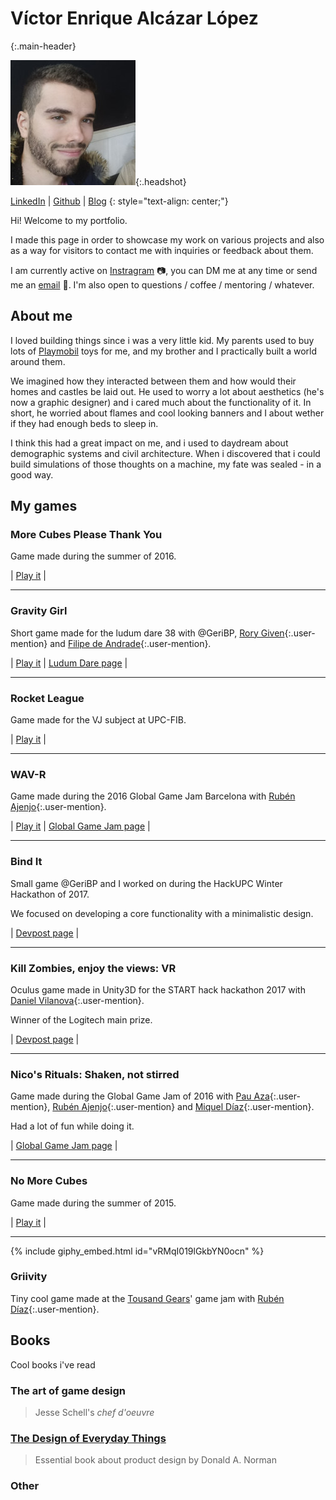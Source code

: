 # Víctor Enrique Alcázar López
{:.main-header}

![Photo of me](headshot.jpeg "My face"){:.headshot}

[LinkedIn](https://www.linkedin.com/in/victorenrique/) \| [Github](https://github.com/vikepic) \| [Blog](https://medium.com/@vikepic)
{: style="text-align: center;"}

Hi! Welcome to my portfolio.

I made this page in order to showcase my work on various projects and also as a way for visitors to contact me with inquiries or feedback about them.

I am currently active on [Instragram](https://www.instagram.com/vike_pic/) :camera:, you can DM me at any time or send me an [email](mailto:valcazar96@gmail.com) :love_letter:. I'm also open to questions / coffee / mentoring / whatever.

## About me

I loved building things since i was a very little kid. My parents used to buy lots of [Playmobil](https://en.wikipedia.org/wiki/Playmobil) toys for me, and my brother and I practically built a world around them.

We imagined how they interacted between them and how would their homes and castles be laid out. He used to worry a lot about aesthetics (he's now a graphic designer) and i cared much about the functionality of it. In short, he worried about flames and cool looking banners and I about wether if they had enough beds to sleep in.

I think this had a great impact on me, and i used to daydream about demographic systems and civil architecture. When i discovered that i could build simulations of those thoughts on a machine, my fate was sealed - in a good way.

## My games

### More Cubes Please Thank You

Game made during the summer of 2016.

| [Play it](https://www.kongregate.com/games/wextia/more-cubes-please-thank-you) |

---

### Gravity Girl

Short game made for the ludum dare 38 with @GeriBP, [Rory Given](https://soundcloud.com/rorygiven/){:.user-mention} and [Filipe de Andrade](https://ldjam.com/users/andrade){:.user-mention}.

| [Play it](https://vikepic.github.io/gravity-girl) | [Ludum Dare page](https://ldjam.com/events/ludum-dare/38/galactic-girl-and-the-puzzle-planets) |

---

### Rocket League

Game made for the VJ subject at UPC-FIB.

| [Play it](https://vikepic.github.io/rocket-league) |

---

### WAV-R

Game made during the 2016 Global Game Jam Barcelona with [Rubén Ajenjo](https://www.linkedin.com/in/rub%C3%A9n-ajenjo-rodriguez-341459109/){:.user-mention}.

| [Play it](https://vikepic.github.io/wavez) | [Global Game Jam page](https://globalgamejam.org/2017/games/wav-r) |

---

### Bind It

Small game @GeriBP and I worked on during the HackUPC Winter Hackathon of 2017.

We focused on developing a core functionality with a minimalistic design.

| [Devpost page](https://devpost.com/software/bind-it) |

---

### Kill Zombies, enjoy the views: VR

Oculus game made in Unity3D for the START hack hackathon 2017 with [Daniel Vilanova](https://www.linkedin.com/in/daniel-vilanova-gonz%C3%A1lez-5471a013b/){:.user-mention}.

Winner of the Logitech main prize.

| [Devpost page](https://devpost.com/software/start-hack-vr-game) |

---

### Nico's Rituals: Shaken, not stirred

Game made during the Global Game Jam of 2016 with [Pau Aza](https://www.linkedin.com/in/pauazap/){:.user-mention}, [Rubén Ajenjo](https://www.linkedin.com/in/rub%C3%A9n-ajenjo-rodriguez-341459109/){:.user-mention} and [Miquel Díaz](https://www.linkedin.com/in/miqueldiaz/){:.user-mention}.

Had a lot of fun while doing it.

| [Global Game Jam page](https://globalgamejam.org/2016/games/nicos-rituals-shaken-not-stirred) |

---

### No More Cubes

Game made during the summer of 2015.

| [Play it](https://www.kongregate.com/games/wextia/no-more-cubes) |

---

{% include giphy_embed.html id="vRMqI019lGkbYN0ocn" %}

### Griivity

Tiny cool game made at the [Tousand Gears](https://www.linkedin.com/company/thousand-gears/)' game jam with [Rubén Díaz](https://www.linkedin.com/in/rub%C3%A9n-d%C3%ADaz-58bb9813/){:.user-mention}.

## Books
Cool books i've read

### The art of game design
> Jesse Schell's _chef d'oeuvre_

### [The Design of Everyday Things](https://medium.com/@vikepic/the-design-of-everyday-things-c33971dbe8a5)
> Essential book about product design by Donald A. Norman

### Other

<script src="https://www.goodreads.com/review/grid_widget/85978759.Victor's%20read%20book%20montage?cover_size=small&hide_link=true&hide_title=true&num_books=20&order=a&shelf=read&sort=date_added&widget_id=1535533312" type="text/javascript" charset="utf-8"></script>
